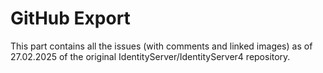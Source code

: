 # GitHub Export

This part contains all the issues (with comments and linked images) as of 27.02.2025 of the original IdentityServer/IdentityServer4 repository.
